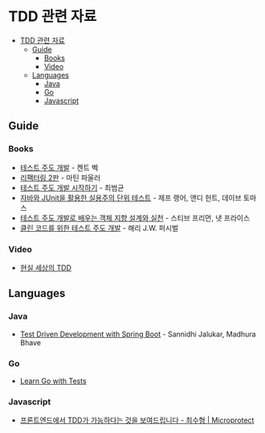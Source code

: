 # TDD 관련 자료

- [TDD 관련 자료](#tdd-관련-자료)
  - [Guide](#guide)
    - [Books](#books)
    - [Video](#video)
  - [Languages](#languages)
    - [Java](#java)
    - [Go](#go)
    - [Javascript](#javascript)

## Guide

### Books

- [테스트 주도 개발](https://www.aladin.co.kr/shop/wproduct.aspx?ItemId=37469717) - 켄트 벡
- [리팩터링 2판](https://www.hanbit.co.kr/store/books/look.php?p_code=B6952616555) - 마틴 파울러
- [테스트 주도 개발 시작하기](https://www.aladin.co.kr/shop/wproduct.aspx?ItemId=233614629) - 최범균
- [자바와 JUnit을 활용한 실용주의 단위 테스트](https://www.aladin.co.kr/shop/wproduct.aspx?ItemId=195813359) - 제프 랭어, 앤디 헌트, 데이브 토마스
- [테스트 주도 개발로 배우는 객체 지향 설계와 실천](http://ebook.insightbook.co.kr/book/19) - 스티브 프리먼, 냇 프라이스
- [클린 코드를 위한 테스트 주도 개발](https://www.aladin.co.kr/shop/wproduct.aspx?ItemId=53809818) - 해리 J.W. 퍼시벌

### Video

- [현실 세상의 TDD](https://www.fastcampus.co.kr/dev_red_ygw)

## Languages

### Java

- [Test Driven Development with Spring Boot](https://youtu.be/s9vt6UJiHg4) - Sannidhi Jalukar, Madhura Bhave

### Go

- [Learn Go with Tests](https://github.com/MiryangJung/learn-go-with-tests-ko)

### Javascript

- [프론트엔드에서 TDD가 가능하다는 것을 보여드립니다 - 최수형 | Microprotect](https://youtu.be/L1dtkLeIz-M)

